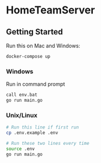 # HomeTeamServer

## Getting Started 

Run this on Mac and Windows:
```bash
docker-compose up
```

### Windows
Run in command prompt
```bash
call env.bat
go run main.go
```

### Unix/Linux
```bash
# Run this line if first run
cp .env.example .env

# Run these two lines every time
source .env
go run main.go
```